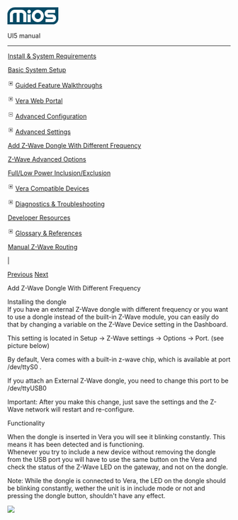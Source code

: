 ![](skins/mios/images/logo.png)

UI5 manual

  
---  
  
![](images/spacer.gif)[Install & System
Requirements](index.html#!docs5/installation_and_system_requirements_en_3lite_all.md)

![](images/spacer.gif)[Basic System Setup ](index.html#!docs5/getting_started_en_3lite_all.md)

![](skins/mios/images/plus.gif)[Guided Feature Walkthroughs
](features_en_3lite_all.html)

![](skins/mios/images/plus.gif)[Vera Web Portal](index.html#!docs5/web_portal_en_3lite_all.md)

![](skins/mios/images/minus.gif)[Advanced
Configuration](index.html#!docs5/advanced_configuration_en_3lite_all.md)

![](skins/mios/images/plus.gif)[Advanced Settings](index.html#!docs5/advanced_settings_en_3lite_all.md)

![](images/spacer.gif)[Add Z-Wave Dongle With Different Frequency](index.html#!docs5/changing_zwave_port_en_3lite_all.md)

![](images/spacer.gif)[Z-Wave Advanced Options](index.html#!docs5/zwave_device_advanced_en_3lite_all.md)

![](images/spacer.gif)[Full/Low Power Inclusion/Exclusion](index.html#!docs5/full_power_inclusion_en_3lite_all.md)

![](skins/mios/images/plus.gif)[Vera Compatible
Devices](index.html#!docs5/supported_hardware_en_3lite_all.md)

![](skins/mios/images/plus.gif)[Diagnostics &
Troubleshooting](index.html#!docs5/troubleshooting_en_3lite_all.md)

![](images/spacer.gif)[Developer Resources](index.html#!docs5/developers_en_3lite_all.md)

![](skins/mios/images/plus.gif)[Glossary &
References](index.html#!docs5/reference_en_3lite_all.md)

![](images/spacer.gif)[Manual Z-Wave Routing](index.html#!docs5/ManualRoute_en_3lite_all.md)

|

[Previous](index.html#!docs5/advanced_settings_en_3lite_all.md)
[Next](index.html#!docs5/zwave_device_advanced_en_3lite_all.md)

Add Z-Wave Dongle With Different Frequency

  
Installing the dongle  
If you have an external Z-Wave dongle with different frequency or you want to
use a dongle instead of the built-in Z-Wave module, you can easily do that by
changing a variable on the Z-Wave Device setting in the Dashboard.  
  
This setting is located in Setup -> Z-Wave settings -> Options -> Port. (see
picture below)  
  
By default, Vera comes with a built-in z-wave chip, which is available at port
/dev/ttyS0 .  
  
If you attach an External Z-Wave dongle, you need to change this port to be
/dev/ttyUSB0  
  
Important: After you make this change, just save the settings and the Z-Wave
network will restart and re-configure.  
  
  
Functionality  
  
When the dongle is inserted in Vera you will see it blinking constantly. This
means it has been detected and is functioning.  
Whenever you try to include a new device without removing the dongle from the
USB port you will have to use the same button on the Vera and check the status
of the Z-Wave LED on the gateway, and not on the dongle.  
  
Note:  While the dongle is connected to Vera, the LED on the dongle should be
blinking constantly, wether the unit is in include mode or not and pressing
the dongle button, shouldn't have any effect.  
  
  
  
![](/images/mios/UI5_port1.PNG)

  

